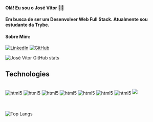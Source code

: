 #### Olá! Eu sou o José Vitor 🤙🏽
#### Em busca de ser um Desenvolver Web Full Stack. Atualmente sou estudante da Trybe.
#### Sobre Mim:
[![LinkedIn](https://img.shields.io/badge/linkedin-%230077B5.svg?style=for-the-badge&logo=linkedin&logoColor=white)](https://www.linkedin.com/in/jos%C3%A9-vitor-dev/)
[![GitHub](https://img.shields.io/badge/GitHub-100000?style=for-the-badge&logo=github&logoColor=white)](https://github.com/joseVitor03)

![José Vitor GitHub stats](https://github-readme-stats-anuraghazra1.vercel.app/api?username=joseVitor03&theme=dark&show_icons=true)

## Technologies

<div style="display: inline_block"><br>
    <img align="center" alt="html5" src="https://img.shields.io/badge/typescript-%23007ACC.svg?style=for-the-badge&logo=typescript&logoColor=white" />
    <img align="center" alt="html5" src="https://img.shields.io/badge/react-%2320232a.svg?style=for-the-badge&logo=react&logoColor=%2361DAFB" />
    <img align="center" alt="html5" src="https://img.shields.io/badge/JavaScript-F7DF1E?style=for-the-badge&logo=javascript&logoColor=black" />
    <img align="center" alt="html5" src="https://img.shields.io/badge/HTML5-E34F26?style=for-the-badge&logo=html5&logoColor=white" />
    <img align="center" alt="html5" src="https://img.shields.io/badge/Bootstrap-563D7C?style=for-the-badge&logo=bootstrap&logoColor=white" />
    <img align="center" alt="html5" src="https://img.shields.io/badge/Tailwind_CSS-38B2AC?style=for-the-badge&logo=tailwind-css&logoColor=white" />
    <img align="center" alt="html5" src="https://img.shields.io/badge/Redux-593D88?style=for-the-badge&logo=redux&logoColor=white" />
  <img src="https://i.pinimg.com/originals/9c/a6/98/9ca698c2e10fe61210fe9947c5e4be66.gif" />
</div><br><br>
<div style="display: flex">

  ![Top Langs](https://github-readme-stats.vercel.app/api/top-langs/?username=JoseVitor03&hide_progress=false&theme=dark)
  
</div>
